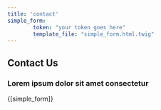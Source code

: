 ```yaml
---
title: 'contact'
simple_form:
        token: "your token goes here"
        template_file: "simple_form.html.twig"
---
```

<section id="contact">
  <div class="container">
    <div class="row">
      <div class="col-lg-12 text-center">
       <h2>Contact Us</h2>
       <h3>Lorem ipsum dolor sit amet consectetur</h3>
     </div>
   </div>
   <div class="row">
    {[simple_form]}
  </div>
</div>
</section>
